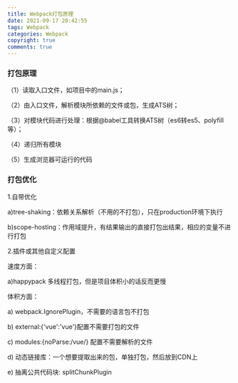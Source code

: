 ```yaml
---
title: Webpack打包原理
date: 2021-09-17 20:42:55
tags: Webpack
categories: Webpack
copyright: true
comments: true
---
```

### 打包原理
（1）读取入口文件，如项目中的main.js；

（2）由入口文件，解析模块所依赖的文件或包，生成ATS树；

（3）对模块代码进行处理：根据@babel工具转换ATS树（es6转es5、polyfill等）；

（4）递归所有模块

（5）生成浏览器可运行的代码

### 打包优化
1.自带优化

a)tree-shaking：依赖关系解析（不用的不打包），只在production环境下执行

b)scope-hosting：作用域提升，有结果输出的直接打包出结果，相应的变量不进行打包

2.插件或其他自定义配置

速度方面：

a)happypack 多线程打包，但是项目体积小的话反而更慢

体积方面：

a) webpack.IgnorePlugin，不需要的语言包不打包

b) external:{'vue':'vue'}配置不需要打包的文件

c) modules:{noParse:/vue/} 配置不需要解析的文件

d) 动态链接库：一个想要提取出来的包，单独打包，然后放到CDN上

e) 抽离公共代码块:  splitChunkPlugin
